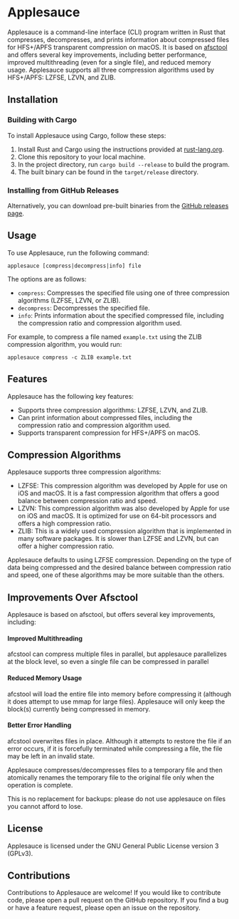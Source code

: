 # Applesauce

Applesauce is a command-line interface (CLI) program written in Rust that
compresses, decompresses, and prints information about compressed files for
HFS+/APFS transparent compression on macOS. It is based on
[afsctool](https://github.com/RJVB/afsctool) and offers several key
improvements, including better performance, improved multithreading (even for a
single file), and reduced memory usage. Applesauce supports all three compression
algorithms used by HFS+/APFS: LZFSE, LZVN, and ZLIB.

## Installation

### Building with Cargo

To install Applesauce using Cargo, follow these steps:

1. Install Rust and Cargo using the instructions provided at [rust-lang.org](https://www.rust-lang.org/tools/install).
2. Clone this repository to your local machine.
3. In the project directory, run `cargo build --release` to build the program.
4. The built binary can be found in the `target/release` directory.

### Installing from GitHub Releases

Alternatively, you can download pre-built binaries from the [GitHub releases page](https://github.com/Dr-Emann/applesauce/releases).

## Usage

To use Applesauce, run the following command:

```console
applesauce [compress|decompress|info] file
```


The options are as follows:

- `compress`: Compresses the specified file using one of three compression algorithms (LZFSE, LZVN, or ZLIB).
- `decompress`: Decompresses the specified file.
- `info`: Prints information about the specified compressed file, including the compression ratio and compression algorithm used.

For example, to compress a file named `example.txt` using the ZLIB compression algorithm, you would run:

```console
applesauce compress -c ZLIB example.txt
```


## Features

Applesauce has the following key features:

- Supports three compression algorithms: LZFSE, LZVN, and ZLIB.
- Can print information about compressed files, including the compression ratio and compression algorithm used.
- Supports transparent compression for HFS+/APFS on macOS.

## Compression Algorithms

Applesauce supports three compression algorithms:

- LZFSE: This compression algorithm was developed by Apple for use on iOS and
  macOS. It is a fast compression algorithm that offers a good balance
  between compression ratio and speed.
- LZVN: This compression algorithm was also developed by Apple for use on iOS
  and macOS. It is optimized for use on 64-bit processors and offers a high
  compression ratio.
- ZLIB: This is a widely used compression algorithm that is implemented in many
  software packages. It is slower than LZFSE and LZVN, but can offer a higher
  compression ratio.

Applesauce defaults to using LZFSE compression.
Depending on the type of data being compressed and the desired balance between
compression ratio and speed, one of these algorithms may be more suitable than
the others.

## Improvements Over Afsctool

Applesauce is based on afsctool, but offers several key improvements, including:

#### Improved Multithreading

afcstool can compress multiple files in parallel, but applesauce parallelizes at
the block level, so even a single file can be compressed in parallel

#### Reduced Memory Usage

afcstool will load the entire file into memory before compressing it
(although it does attempt to use mmap for large files). Applesauce will only
keep the block(s) currently being compressed in memory.

#### Better Error Handling

afcstool overwrites files in place. Although it attempts to restore the file
if an error occurs, if it is forcefully terminated while compressing a file,
the file may be left in an invalid state.

Applesauce compresses/decompresses files to a temporary file and then atomically
renames the temporary file to the original file only when the operation is
complete.

This is no replacement for backups: please do not use applesauce on files you
cannot afford to lose.

## License
Applesauce is licensed under the GNU General Public License version 3 (GPLv3).

## Contributions
Contributions to Applesauce are welcome! If you would like to contribute code,
please open a pull request on the GitHub repository. If you find a bug or have
a feature request, please open an issue on the repository.

